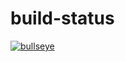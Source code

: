 # build-status


[![bullseye](https://github.com/golden-containers/build-docker-bullseye/actions/workflows/build.yml/badge.svg)](https://github.com/golden-containers/build-docker-bullseye/actions/workflows/build.yml)
